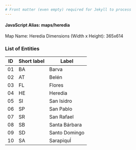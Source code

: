 ```yaml
---
# Front matter (even empty) required for Jekyll to process
---
```


#### JavaScript Alias: maps/heredia

Map Name: Heredia
Dimensions (Width x Height): 365x614



### List of Entities

ID | Short label | Label   | 
---|---|---|
01| BA | Barva         |
02| AT | Belén         |
03| FL | Flores        | 
04| HE | Heredia       |
05| SI | San Isidro    |
06| SP | San Pablo     |
07| SR | San Rafael    |
08| SB | Santa Bárbara |
09| SD | Santo Domingo |
10| SA | SarapiquÍ     |
